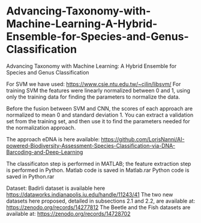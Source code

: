 # Advancing-Taxonomy-with-Machine-Learning-A-Hybrid-Ensemble-for-Species-and-Genus-Classification
Advancing Taxonomy with Machine Learning: A Hybrid Ensemble for Species and Genus Classification

For SVM we have used: https://www.csie.ntu.edu.tw/~cjlin/libsvm/
For training SVM the features were linearly normalized between 0 and 1, 
using only the training data for finding the parameters to normalize the data.

Before the fusion between SVM and CNN, the scores of each approach are normalized to mean 0 
and standard deviation 1. You can extract a validation set from the training set, and then use it 
to find the parameters needed for the normalization approach. 

The approach eDNA is here available:
https://github.com/LorisNanni/AI-powered-Biodiversity-Assessment-Species-Classification-via-DNA-Barcoding-and-Deep-Learning

The classificaton step is performed in MATLAB; the feature extraction step is performed in Python.
Matlab code is saved in Matlab.rar
Python code is saved in Python.rar

Dataset:
Badirli dataset is available here https://dataworks.indianapolis.iu.edu/handle/11243/41
The two new datasets here proposed, detailed in subsections 2.1 and 2.2, are available at: https://zenodo.org/records/14277812
The Beetle and the Fish datasets are available at: https://zenodo.org/records/14728702
